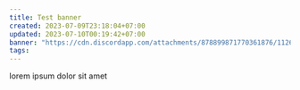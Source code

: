 ```yaml
---
title: Test banner
created: 2023-07-09T23:18:04+07:00
updated: 2023-07-10T00:19:42+07:00
banner: "https://cdn.discordapp.com/attachments/878899871770361876/1126778578181312512/358132969_1376062506458079_9107355336630280677_n.png"
tags: 
---
```


lorem ipsum dolor sit amet